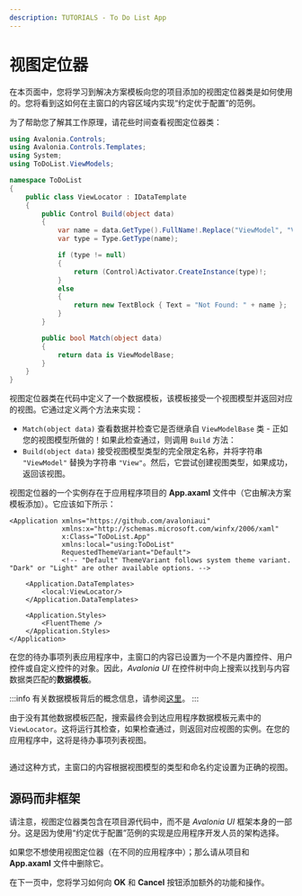```yaml
---
description: TUTORIALS - To Do List App
---
```


# 视图定位器

在本页面中，您将学习到解决方案模板向您的项目添加的视图定位器类是如何使用的。您将看到这如何在主窗口的内容区域内实现“约定优于配置”的范例。

为了帮助您了解其工作原理，请花些时间查看视图定位器类：

```csharp
using Avalonia.Controls;
using Avalonia.Controls.Templates;
using System;
using ToDoList.ViewModels;

namespace ToDoList
{
    public class ViewLocator : IDataTemplate
    {
        public Control Build(object data)
        {
            var name = data.GetType().FullName!.Replace("ViewModel", "View");
            var type = Type.GetType(name);

            if (type != null)
            {
                return (Control)Activator.CreateInstance(type)!;
            }
            else
            {
                return new TextBlock { Text = "Not Found: " + name };
            }
        }

        public bool Match(object data)
        {
            return data is ViewModelBase;
        }
    }
}
```

视图定位器类在代码中定义了一个数据模板，该模板接受一个视图模型并返回对应的视图。它通过定义两个方法来实现：

* `Match(object data)` 查看数据并检查它是否继承自 `ViewModelBase` 类 - 正如您的视图模型所做的！如果此检查通过，则调用 `Build` 方法：
* `Build(object data)` 接受视图模型类型的完全限定名称，并将字符串 `"ViewModel"` 替换为字符串 `"View"`。然后，它尝试创建视图类型，如果成功，返回该视图。

视图定位器的一个实例存在于应用程序项目的 **App.axaml** 文件中（它由解决方案模板添加）。它应该如下所示：

```markup
<Application xmlns="https://github.com/avaloniaui"
             xmlns:x="http://schemas.microsoft.com/winfx/2006/xaml"
             x:Class="ToDoList.App"
             xmlns:local="using:ToDoList"
             RequestedThemeVariant="Default">
             <!-- "Default" ThemeVariant follows system theme variant. "Dark" or "Light" are other available options. -->

    <Application.DataTemplates>
        <local:ViewLocator/>
    </Application.DataTemplates>
  
    <Application.Styles>
        <FluentTheme />
    </Application.Styles>
</Application>
```

在您的待办事项列表应用程序中，主窗口的内容已设置为一个不是内置控件、用户控件或自定义控件的对象。因此，_Avalonia UI_ 在控件树中向上搜索以找到与内容数据类匹配的**数据模板**。

:::info
有关数据模板背后的概念信息，请参阅[这里](../../concepts/templates/)。
:::

由于没有其他数据模板匹配，搜索最终会到达应用程序数据模板元素中的 `ViewLocator`。这将运行其检查，如果检查通过，则返回对应视图的实例。在您的应用程序中，这将是待办事项列表视图。

<div style={{textAlign: 'center'}}>
  <img src="/img/gitbook-import/assets/image (45).png" alt=""/>
</div>


通过这种方式，主窗口的内容根据视图模型的类型和命名约定设置为正确的视图。

## 源码而非框架

请注意，视图定位器类包含在项目源代码中，而不是 _Avalonia UI_ 框架本身的一部分。这是因为使用“约定优于配置”范例的实现是应用程序开发人员的架构选择。

如果您不想使用视图定位器（在不同的应用程序中）；那么请从项目和 **App.axaml** 文件中删除它。

在下一页中，您将学习如何向 **OK** 和 **Cancel** 按钮添加额外的功能和操作。
